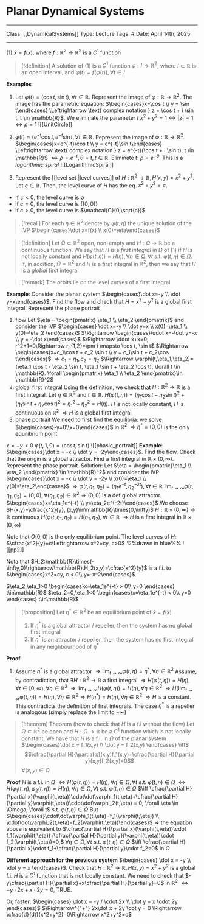 # Planar Dynamical Systems
___
Class: [[DynamicalSystems]]
Type: Lecture
Tags: # 
Date: April 14th, 2025
___

(1) $\dot x=f(x)$, where $f : \mathbb{R}^2 \rightarrow \mathbb{R}^2$ is a $C^1$ function 
>[!definition]
>A solution of $(1)$ is a $C^1$ function $\varphi : I \rightarrow \mathbb{R}^2$, where $I \subset \mathbb{R}$ is an open interval, and $\varphi(t)=f(\varphi(t)), \forall t \in I$

**Examples**
1. Let $\varphi(t)=(\cos t, \sin t), \forall t \in \mathbb{R}$. Represent the image of $\varphi : \mathbb{R} \rightarrow \mathbb{R}^2$.
The image has the parametric equation: $\begin{cases}x=\cos t \\ y = \sin t\end{cases} \Leftrightarrow \text{ complex notation } z = \cos t + i \sin t, t \in \mathbb{R}$. We eliminate the parameter $t$
$x^2+y^2=1 \Leftrightarrow |z|=1 \Leftrightarrow \rho = 1$
![[UnitCircle]]

2. $\varphi(t)=(e^{-t}\cos t,e^{-t}\sin t, \forall t \in \mathbb{R}$. Represent the image of $\varphi : \mathbb{R} \rightarrow \mathbb{R}^2$.
$\begin{cases}x=e^{-t}\cos t \\ y = e^{-t}\sin t\end{cases} \Leftrightarrow \text{ complex notation } z = e^{-t}(\cos t + i \sin t), t \in \mathbb{R}$ $\Leftrightarrow \rho=e^{-t},\theta=t,t\in\mathbb{R}$. 
Eliminate $t$: $\rho = e^{-\theta}$. This is a *logarithmic spiral*
![[LogarithmicSpiral]]

3. Represent the [[level set |level curves]] of $H : \mathbb{R}^2\rightarrow \mathbb{R}, H(x,y)=x^2+y^2$. 
Let $c \in \mathbb{R}$. Then, the level curve of $H$ has the eq. $x^2+y^2=c$.
- If $c < 0$, the level curve is $\emptyset$
- if $c=0$, the level curve is $\{(0,0)\}$
- if $c > 0$, the level curve is $\mathcal{C}(0,\sqrt{c})$


>[!recall]
>For each $\eta \in \mathbb{R}^2$ denote by $\varphi(t,\eta)$ the unique solution of the IVP $\begin{cases}\dot x=f(x) \\ x(0)=\eta\end{cases}$

>[!definition]
>Let $\Omega \subset \mathbb{R}^2$ open, non-empty and $H : \Omega \rightarrow \mathbb{R}$ be a continuous function. We say that $H$ is a *first integral* in $\Omega$ of (1) if $H$ is not locally constant and $H(\varphi(t,\eta))=H(\eta),\forall \eta \in \Omega, \forall t$ s.t. $\varphi(t,\eta)\in \Omega$.
>If, in addition, $\Omega = \mathbb{R}^2$ and $H$ is a first integral in $\mathbb{R}^2$, then we say that $H$ is a *global* first integral

>[!remark]
> The orbits lie on the level curves of a first integral

**Example**:  Consider the planar system $\begin{cases}\dot x=-y \\ \dot y=x\end{cases}$. Find the flow and check that $H=x^2+y^2$ is a global first integral. Represent the phase portrait
1. flow 
Let $\eta = \begin{pmatrix} \eta_1 \\ \eta_2 \end{pmatrix}$ and consider the IVP $\begin{cases} \dot x=-y \\ \dot y=x \\ x(0)=\eta_1 \\ y(0)=\eta_2 \end{cases}$ $\Rightarrow \begin{cases}\ddot x=-\dot y=-x \\ y =  -\dot x\end{cases}$ $\Rightarrow \ddot x+x=0; r^2+1=0\Rightarrow r_{1,2}=\pm i \mapsto \cos t, \sin t$ $\Rightarrow \begin{cases}x=c_1\cos t + c_2 \sin t \\ y = c_1\sin t + c_2\cos t\end{cases}$ $\Rightarrow c_1=\eta_1, c_2=\eta_2$ $\Rightarrow \varphi(t,\eta_1,\eta_2)=(\eta_1 \cos t - \eta_2 \sin t, \eta_1 \sin t + \eta_2 \cos t), \forall t \in \mathbb{R}. \forall \begin{pmatrix} \eta_1 \\ \eta_2 \end{pmatrix}\in \mathbb{R}^2$
2. global first integral
Using the definition, we check that $H : \mathbb{R}^2\rightarrow \mathbb{R}$ is a first integral. Let $\eta \in \mathbb{R}^2$ and $t \in \mathbb{R}$. $H(\varphi(t,\eta))=(\eta_1 \cos t - \eta_2 \sin t)^2+ (\eta_1 \sin t + \eta_2 \cos t)^2 = \eta_1^2+\eta_2^2=H(\eta)$. $H$ is not locally constant, $H$ is continuous on $\mathbb{R}^2$ $\Rightarrow H$ is a global first integral
3. phase portrait
We need to first find the equilibria: we solve $\begin{cases}-y=0\\x=0\end{cases}$ in $\mathbb{R}^2$ $\Rightarrow \eta^*=(0,0)$ is the only equilibrium point

$\dot x = -y < 0$ $\varphi(t,1,0)=(\cos t, \sin t)$
![[phasic_portrait]]
**Example**: $\begin{cases}\dot x = -x \\ \dot y = -2y\end{cases}$. Find the flow. Check that the origin is a global attractor. Find a first integral in $\mathbb{R} \times (0,\infty)$. Represent the phase portrait.
Solution:
Let $\eta = \begin{pmatrix}\eta_1 \\ \eta_2 \end{pmatrix} \in \mathbb{R}^2$ and consider the IVP $\begin{cases}\dot x = -x \\ \dot y = -2y \\ x(0)=\eta_1 \\ y(0)=\eta_2\end{cases}$ $\Rightarrow \varphi(t,\eta_1,\eta_2)=(\eta_1e^{-t},\eta_2^{-2t}),\forall t\in\mathbb{R}$
$\lim_{t\rightarrow \infty} \varphi(t,\eta_1,\eta_2)=(0,0), \forall (\eta_1,\eta_2)\in\mathbb{R}^2 \Rightarrow (0,0)$ is a def global attractor.
$\begin{cases}x=\eta_1e^{-t} \\ y=\eta_2e^{-2t}\end{cases}$ 
We choose $H(x,y)=\cfrac{x^2}{y}, (x,y)\in\mathbb{R}\times(0,\infty)$
$H: \mathbb{R} \times (0,\infty) \rightarrow \mathbb{R}$ continuous
$H(\varphi(t,\eta_1,\eta_2)=H(\eta_1,\eta_2),\forall t \in \mathbb{R}$ $\Rightarrow H$ is a first integral in $\mathbb{R}\times (0,\infty)$

Note that $O(0,0)$ is the only equilibrium point.
The level curves of $H$: $\cfrac{x^2}{y}=c\Leftrightarrow x^2=cy, c>0$ %%drawn in blue%%
![[pp2]]

Nota that $H_2:\mathbb{R}\times(-\infty,0)\rightarrow\mathbb{R}.H_2(x,y)=\cfrac{x^2}{y}$ is a f.i. to $\begin{cases}x^2=cy, c < 0\\ y=-x^2\end{cases}$

$\eta_2,\eta_1>0 \begin{cases}x=\eta_1e^{-t} > 0\\ y=0 \end{cases} t\in\mathbb{R}$
$\eta_2=0,\eta_1<0 \begin{cases}x=\eta_1e^{-t} < 0\\ y=0 \end{cases} t\in\mathbb{R}$


 >[!proposition]
 >Let $\eta^*\in\mathbb{R}^2$ be an equilibrium point of $\dot x = f(x)$
 >1. If $\eta^*$ is a global attractor / repeller, then the system has no global first integral
 >2. If $\eta^*$ is an attractor / repeller, then the system has no first integral in any neighbourhood of $\eta^*$

**Proof**
1. Assume $\eta^*$ is a global attractor $\Rightarrow \lim_{t\rightarrow \infty}\varphi(t,\eta)=\eta^*,\forall \eta \in \mathbb{R}^2$
Assume, by contradiction, that $\exists H : \mathbb{R}^2 \rightarrow \mathbb{R}$ a first integral $\Rightarrow H(\varphi(t,\eta))=H(\eta),\forall t\in[0,\infty),\forall\eta\in\mathbb{R}^2$ $\Rightarrow \lim_{t\rightarrow \infty}H(\varphi(t,\eta))=H(\eta),\forall\eta\in\mathbb{R}^2$ $\Rightarrow H(\lim_{t\rightarrow\infty}\varphi(t,\eta))=H(\eta),\forall\eta\in\mathbb{R}^2 \Rightarrow H(\eta^*)=H(\eta),\forall \eta \in \mathbb{R}^2$ $\Rightarrow H$ is a constant. This contradicts the definition of first integrals.
The case $\eta^*$ is a repeller is analogous (simply replace the limit to $-\infty$)

>[!theorem] Theorem (how to check that $H$ is a f.i without the flow)
> Let $\Omega \subset \mathbb{R}^2$ be open and $H : \Omega \rightarrow \mathbb{R}$ be a $C^1$ function which is not locally constant. We have that $H$ is a f.i. in $\Omega$ of the planar system $\begin{cases}\dot x = f_1(x,y) \\ \dot y = f_2(x,y) \end{cases} \iff$ $$\cfrac{\partial H}{\partial x}(x,y)f_1(x,y)+\cfrac{\partial H}{\partial y}(x,y)f_2(x,y)=0$$ $\forall (x,y)\in\Omega$

**Proof**
$H$ is a f.i. in $\Omega$ $\iff H(\varphi(t,\eta))=H(\eta),\forall \eta\in\Omega,\forall t$ s.t. $\varphi(t,\eta)\in\Omega$ $\iff H(\varphi_1(t,\eta),\varphi_2(t,\eta))=H(\eta),\forall \eta\in\Omega,\forall t$  s.t. $\varphi(t,\eta)\in \Omega$ $\iff \cfrac{\partial H}{\partial x}(\varphi(t,\eta))\cdot\dot\varphi_1(t,\eta)+\cfrac{\partial H}{\partial y}\varphi(t,\eta))\cdot\dot\varphi_2(t,\eta) = 0, \forall \eta \in \Omega, \forall t$ s.t. $\varphi(t,\eta)\in \Omega$
But $\begin{cases}\cdot\dot\varphi_1(t,\eta)=f_1(\varphi(t,\eta)) \\ \cdot\dot\varphi_2(t,\eta)=f_2(\varphi(t,\eta))\end{cases}$ $\Rightarrow$ the equation above is equivalent to $\cfrac{\partial H}{\partial x}(\varphi(t,\eta))\cdot f_1(\varphi(t,\eta))+\cfrac{\partial H}{\partial y}(\varphi(t,\eta))\cdot f_2(\varphi(t,\eta))=0,$ $\forall \eta \in \Omega, \forall t$ s.t. $\varphi(t,\eta)\in\Omega$ $\iff \cfrac{\partial H}{\partial x}\cdot f_1+\cfrac{\partial H}{\partial y}\cdot f_2=0$ in $\Omega$

**Different approach for the previous system**
$\begin{cases} \dot x = -y \\ \dot y = x \end{cases}$. Check that $H : \mathbb{R}^2\rightarrow \mathbb{R},H(x,y)=x^2+y^2$ is a global f.i. 
$H$ is a $C^1$ function that is not locally constant. We need to check that $-y\cfrac{\partial H}{\partial x}+x\cfrac{\partial H}{\partial y}=0$ in $\mathbb{R}^2$ $\iff -y \cdot 2x + x \cdot 2y = 0$, TRUE.

Or, faster: $\begin{cases} \dot x = -y / \cdot 2x \\ \dot y = x \cdot 2y \end{cases}$ $\Rightarrow^{"+"} 2x\dot x + 2y \dot y = 0 \Rightarrow \cfrac{d}{dt}(x^2+y^2)=0\Rightarrow x^2+y^2=c$



